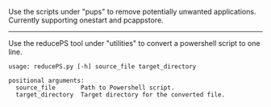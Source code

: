 Use the scripts under "pups" to remove potentially unwanted applications. Currently supporting onestart and pcappstore. 

<hr>

Use the reducePS tool under "utilities" to convert a powershell script to one line. 
```
usage: reducePS.py [-h] source_file target_directory

positional arguments:
  source_file       Path to Powershell script.
  target_directory  Target directory for the converted file.
```
